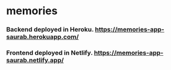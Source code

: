 # memories

### Backend deployed in Heroku. https://memories-app-saurab.herokuapp.com/
### Frontend deployed in Netlify. https://memories-app-saurab.netlify.app/
